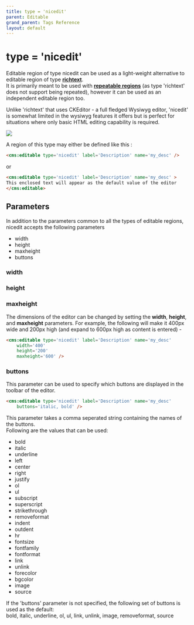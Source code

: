 ```yaml
---
title: type = 'nicedit'
parent: Editable
grand_parent: Tags Reference
layout: default
---
```


# type = 'nicedit'

Editable region of type nicedit can be used as a light-weight alternative to editable region of type [**richtext**](../../richtext.html).<br/>
It is primarily meant to be used with [**repeatable regions**](../../../../concepts/repeatable-regions.html) (as type 'richtext' does not support being repeated), however it can be used as an independent editable region too.

Unlike 'richtext' that uses CKEditor - a full fledged Wysiwyg editor, 'nicedit' is somewhat limited in the wysiwyg features it offers but is perfect for situations where only basic HTML editing capability is required.

![](../../../../assets/img/contents/editable-nicedit.png)

A region of this type may either be defined like this :

```html
<cms:editable type='nicedit' label='Description' name='my_desc' />
```

or

```html
<cms:editable type='nicedit' label='Description' name='my_desc' >
This enclosed text will appear as the default value of the editor
</cms:editable>
```

## Parameters

In addition to the parameters common to all the types of editable regions, nicedit accepts the following parameters

*   width
*   height
*   maxheight
*   buttons

### width

### height

### maxheight

The dimensions of the editor can be changed by setting the **width**, **height**, and **maxheight** parameters. For example, the following will make it 400px wide and 200px high (and expand to 600px high as content is entered) -

```html
<cms:editable type='nicedit' label='Description' name='my_desc'
    width='400'
    height='200'
    maxheight='600' />
```

### buttons

This parameter can be used to specify which buttons are displayed in the toolbar of the editor.

```html
<cms:editable type='nicedit' label='Description' name='my_desc'
    buttons='italic, bold' />
```

This parameter takes a comma seperated string containing the names of the buttons.<br/>
Following are the values that can be used:

*   bold
*   italic
*   underline
*   left
*   center
*   right
*   justify
*   ol
*   ul
*   subscript
*   superscript
*   strikethrough
*   removeformat
*   indent
*   outdent
*   hr
*   fontsize
*   fontfamily
*   fontformat
*   link
*   unlink
*   forecolor
*   bgcolor
*   image
*   source

If the 'buttons' parameter is not specified, the following set of buttons is used as the default:<br/>
bold, italic, underline, ol, ul, link, unlink, image, removeformat, source
